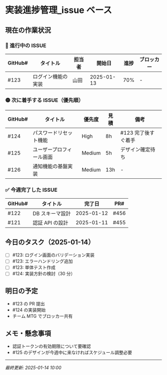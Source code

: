 # 実装進捗管理\_issue ベース

## 現在の作業状況

### 🔴 進行中の ISSUE

| GitHub# | タイトル           | 担当者 | 開始日     | 進捗 | ブロッカー |
| ------- | ------------------ | ------ | ---------- | ---- | ---------- |
| #123    | ログイン機能の実装 | 山田   | 2025-01-13 | 70%  | -          |

### 🟡 次に着手する ISSUE（優先順）

| GitHub# | タイトル                 | 優先度 | 見積 | 備考                |
| ------- | ------------------------ | ------ | ---- | ------------------- |
| #124    | パスワードリセット機能   | High   | 8h   | #123 完了後すぐ着手 |
| #125    | ユーザープロフィール画面 | Medium | 5h   | デザイン確定待ち    |
| #126    | 通知機能の基盤実装       | Medium | 13h  | -                   |

### ✅ 今週完了した ISSUE

| GitHub# | タイトル        | 完了日     | PR#  |
| ------- | --------------- | ---------- | ---- |
| #122    | DB スキーマ設計 | 2025-01-12 | #456 |
| #121    | 認証 API の設計 | 2025-01-11 | #455 |

## 今日のタスク（2025-01-14）

- [ ] #123: ログイン画面のバリデーション実装
- [ ] #123: エラーハンドリング追加
- [ ] #123: 単体テスト作成
- [ ] #124: 実装方針の検討（30 分）

## 明日の予定

- #123 の PR 提出
- #124 の実装開始
- チーム MTG でブロッカー共有

## メモ・懸念事項

- 認証トークンの有効期限について要確認
- #125 のデザインが今週中に来なければスケジュール調整必要

---

_最終更新: 2025-01-14 10:00_
